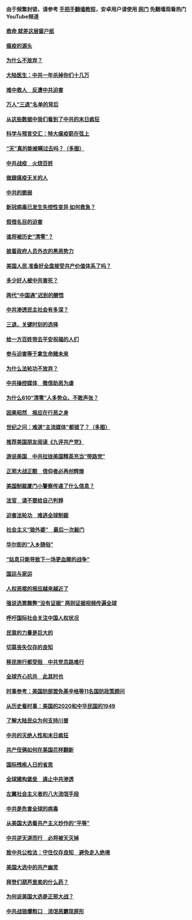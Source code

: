 #### 由于频繁封锁，请参考 [手把手翻墙教程](https://github.com/gfw-breaker/guides/wiki/)，安卓用户请使用 [网门](https://github.com/gfw-breaker/nogfw/blob/master/dl.md?t=01182300) 免翻墙观看热门YouTube频道 

#### [救命 就差这层窗户纸](../pages/251/418706.md?t=01182300) 

#### [瘟疫的源头](../pages/251/418661.md?t=01182300) 

#### [为什么不放弃？](../pages/251/418691.md?t=01182300) 

#### [大陆医生：中共一年杀掉你们十几万](../pages/251/418670.md?t=01182300) 

#### [难中救人　反遭中共迫害](../pages/251/418414.md?t=01182300) 

#### [万人“三退”名单的背后](../pages/251/418505.md?t=01182300) 

#### [从这些数据中我们看到了中共的末日疯狂](../pages/251/418420.md?t=01182300) 

#### [科学与预言交汇：特大瘟疫箭在弦上](../pages/251/418266.md?t=01182300) 

#### [“天”真的能被瞒过去吗？（多图）](../pages/251/418308.md?t=01182300) 

#### [中共战疫　火烧百姓](../pages/251/418220.md?t=01182300) 

#### [做跟瘟疫无关的人](../pages/251/418171.md?t=01182300) 

#### [中共的脆弱](../pages/251/418196.md?t=01182300) 

#### [新冠病毒已发生失控性变异 如何救急？](../pages/251/418032.md?t=01182300) 

#### [假借名目的迫害](../pages/251/418055.md?t=01182300) 

#### [谁将被历史“清零”？](../pages/251/417485.md?t=01182300) 

#### [披着政府人员外衣的黑恶势力](../pages/251/417442.md?t=01182300) 

#### [美国人民 准备好全盘接受共产价值体系了吗？](../pages/251/417491.md?t=01182300) 

#### [多少好人被中共害死？](../pages/251/417144.md?t=01182300) 

#### [两代“中国通”迟到的醒悟](../pages/251/417064.md?t=01182300) 

#### [中共渗透民主社会有多深？](../pages/251/417063.md?t=01182300) 

#### [三退，关键时刻的选择](../pages/251/416969.md?t=01182300) 

#### [给一方百姓带去平安祝福的人们](../pages/251/416941.md?t=01182300) 

#### [参与迫害等于拿生命赌未来](../pages/251/416856.md?t=01182300) 

#### [为什么法轮功不放弃？](../pages/251/416864.md?t=01182300) 

#### [中共操控媒体　微信助恶为虐](../pages/251/416724.md?t=01182300) 

#### [为什么610“清零”人多势众、不敢声张？](../pages/251/416632.md?t=01182300) 

#### [因果昭然　报应在行恶之身](../pages/251/416582.md?t=01182300) 

#### [世纪之问：难道“主流媒体”都错了？（多图）](../pages/251/416571.md?t=01182300) 

#### [推荐美国朋友阅读《九评共产党》](../pages/251/416510.md?t=01182300) 

#### [游说美国　中共拉拢美国精英充当“带路党”](../pages/251/416529.md?t=01182300) 

#### [正邪大战正酣　信仰者必再创辉煌](../pages/251/416433.md?t=01182300) 

#### [美国制裁厦门小警察传递了什么信息？](../pages/251/416432.md?t=01182300) 

#### [法官　请不要给自己判罪](../pages/251/416379.md?t=01182300) 

#### [迫害法轮功　难逃全球制裁](../pages/251/416380.md?t=01182300) 

#### [社会主义“狼外婆”　最后一次敲门](../pages/251/416394.md?t=01182300) 

#### [华尔街的“入乡随俗”](../pages/251/416395.md?t=01182300) 

#### [“姑息只能导致下一场更血腥的战争”](../pages/251/416223.md?t=01182300) 

#### [国运与家运](../pages/251/416224.md?t=01182300) 

#### [人权恶棍的报应越来越近了](../pages/251/416276.md?t=01182300) 

#### [强说选票舞弊“没有证据” 两则证据视频传遍全球](../pages/251/416227.md?t=01182300) 

#### [呼吁国际社会关注中国人权状况](../pages/251/416135.md?t=01182300) 

#### [民意的力量是巨大的](../pages/251/416222.md?t=01182300) 

#### [切莫丧失仅存的良知](../pages/251/416134.md?t=01182300) 

#### [移民旅行都受阻　中共党员路难行](../pages/251/416033.md?t=01182300) 

#### [全球齐心抗共　此其时也](../pages/251/415989.md?t=01182300) 

#### [时事参考：美国防部罢免基辛格等11名国防政策顾问](../pages/251/415970.md?t=01182300) 

#### [从历史看时事：美国的2020和中华民国的1949](../pages/251/415949.md?t=01182300) 

#### [了解大陆民众为何支持川普](../pages/251/415950.md?t=01182300) 

#### [中共的灭绝人性和末日疯狂](../pages/251/415944.md?t=01182300) 

#### [共产伎俩如何在美国花样翻新](../pages/251/415908.md?t=01182300) 

#### [国际残疾人日的省思](../pages/251/415849.md?t=01182300) 

#### [全球建构堡垒　遏止中共渗透](../pages/251/415850.md?t=01182300) 

#### [左翼社会主义者的八大流氓手段](../pages/251/415802.md?t=01182300) 

#### [中共是危害全球的病毒](../pages/251/415569.md?t=01182300) 

#### [从美国大选看共产主义炒作的“平等”](../pages/251/415654.md?t=01182300) 

#### [中共逆天道而行　必将被天灭掉](../pages/251/415626.md?t=01182300) 

#### [致中共公检法：守住仅存良知　避免走入绝境](../pages/251/415627.md?t=01182300) 

#### [美国大选中的共产幽灵](../pages/251/415618.md?t=01182300) 

#### [拜登们葫芦里卖的什么药？](../pages/251/415531.md?t=01182300) 

#### [为何说美国大选是正邪大战？](../pages/251/415530.md?t=01182300) 

#### [中共战狼爆粗口　流氓恶霸现原形](../pages/251/415426.md?t=01182300) 

